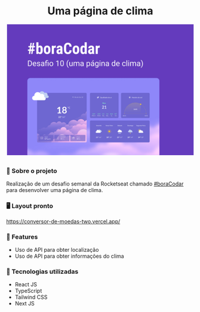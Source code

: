 <h1 align='center'>Uma página de clima</h1>

<div align="center">
  <img width="500px" src="/.github/preview.jpg" /> <br>
</div>

##

### 📝 Sobre o projeto

Realização de um desafio semanal da Rocketseat chamado <a href="https://www.rocketseat.com.br/boracodar">#boraCodar</a> para desenvolver uma página de clima. <br>


### 🖥️ Layout pronto

https://conversor-de-moedas-two.vercel.app/

### 🌟 Features

- Uso de API para obter localização
- Uso de API para obter informações do clima

### 🚀 Tecnologias utilizadas

- React JS
- TypeScript
- Tailwind CSS
- Next JS
